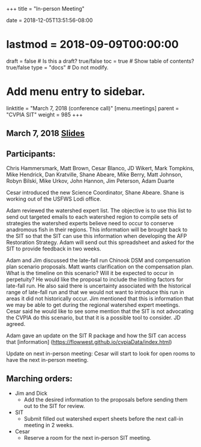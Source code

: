 +++
title = "In-person Meeting"

date = 2018-12-05T13:51:56-08:00
# lastmod = 2018-09-09T00:00:00

draft = false  # Is this a draft? true/false
toc = true  # Show table of contents? true/false
type = "docs"  # Do not modify.

# Add menu entry to sidebar.
linktitle = "March 7, 2018 (conference call)"
[menu.meetings]
  parent = "CVPIA SIT"
  weight = 985
+++

## March 7, 2018 [Slides](https://s3-us-west-2.amazonaws.com/cvpia-meeting-slides/CVPIA+SIT+Mar+7+call-in+meeting.pdf)

## Participants:
Chris Hammersmark, Matt Brown, Cesar Blanco, JD Wikert, Mark Tompkins, Mike Hendrick, Dan Kratville, Shane Abeare, Mike Berry, Matt Johnson, Robyn Bilski, Mike Urkov, John Hannon, Jim Peterson, Adam Duarte

Cesar introduced the new Science Coordinator, Shane Abeare. Shane is working out of the USFWS Lodi office.

Adam reviewed the watershed expert list. The objective is to use this list to send out targeted emails to each watershed region to compile sets of strategies the watershed experts believe need to occur to conserve anadromous fish in their regions. This information will be brought back to the SIT so that the SIT can use this information when developing the AFP Restoration Strategy. Adam will send out this spreadsheet and asked for the SIT to provide feedback in two weeks.

Adam and Jim discussed the late-fall run Chinook DSM and compensation plan scenario proposals. Matt wants clarification on the compensation plan. What is the timeline on this scenario? Will it be expected to occur in perpetuity? He would like the proposal to include the limiting factors for late-fall run. He also said there is uncertainty associated with the historical range of late-fall run and that we would not want to introduce this run in areas it did not historically occur. Jim mentioned that this is information that we may be able to get during the regional watershed expert meetings. Cesar said he would like to see some mention that the SIT is not advocating the CVPIA do this scenario, but that it is a possible tool to consider. JD agreed.

Adam gave an update on the SIT R package and how the SIT can access that [information] (https://flowwest.github.io/cvpiaData/index.html)

Update on next in-person meeting: Cesar will start to look for open rooms to have the next in-person meeting.


## Marching orders:

- Jim and Dick
  - Add the desired information to the proposals before sending them out to the SIT for review.
- SIT
  - Submit filled out watershed expert sheets before the next call-in meeting in 2 weeks.
- Cesar
  - Reserve a room for the next in-person SIT meeting.